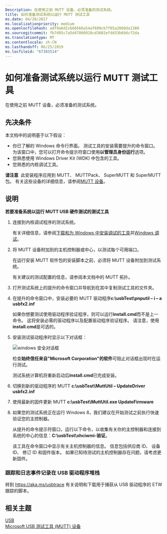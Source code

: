 ```yaml
---
Description: 在使用之前 MUTT 设备，必须准备的测试系统。
title: 如何准备测试系统以运行 MUTT 测试工具
ms.date: 04/20/2017
ms.localizationpriority: medium
ms.openlocfilehash: adf9a6d2c666566a54af609cb7f05a2068da1380
ms.sourcegitcommit: fb7d95c7a5d47860918cd3602efdd33b69dcf2da
ms.translationtype: MT
ms.contentlocale: zh-CN
ms.lasthandoff: 06/25/2019
ms.locfileid: "67383514"
---
```

# <a name="how-to-prepare-the-test-system-to-run-mutt-test-tools"></a>如何准备测试系统以运行 MUTT 测试工具


在使用之前 MUTT 设备，必须准备的测试系统。

## <a name="prerequisites"></a>先决条件


本文档中的说明基于以下假设：

-   你已了解的 Windows 命令行界面。 测试工具的安装需要提升的命令窗口。 为该窗口中，您可以打开命令提示符窗口使用**以管理员身份运行**选项。
-   您熟悉使用 Windows Driver Kit (WDK) 中包含的工具。
-   您熟悉的内核调试工具。

**请注意**  此安装程序应用到 MUTT、 MUTTPack、 SuperMUTT 和 SuperMUTT 包。 有关这些设备的详细信息，请参阅[MUTT 设备](microsoft-usb-test-tool--mutt--devices.md)。

 

## <a name="instructions"></a>说明


**若要准备系统以运行 MUTT USB 硬件测试的测试工具**

1.  连接到内核调试程序的测试系统。

    有关详细信息，请参阅[下载和为 Windows 中安装调试的工具](https://go.microsoft.com/fwlink/p/?linkid=236405)并[Windows 调试](https://go.microsoft.com/fwlink/p/?linkid=242503)。

2.  将 MUTT 设备附加到的主机控制器或中心，以测试每个可用端口。

    在运行安装 MUTT 软件包的安装脚本之前，必须将 MUTT 设备附加到测试系统。

    有关建议的测试配置的信息，请参阅本文档中的 MUTT 拓扑。

3.  打开测试系统上的提升的命令窗口并导航到在其中复制测试工具的文件夹。
4.  在提升的命令窗口中，安装必要的 MUTT 驱动程序**c:\\usbTest\\pnputil – i – a usbfx2.inf**

    如果你想要测试使用驱动程序验证程序，则可以运行**install.cmd**而不是上一命令。 这将安装必需的驱动程序以及配置驱动程序验证程序。 请注意，使用**install.cmd**是可选的。

5.  安装测试驱动程序时显示以下对话框：

    ![windows 安全对话框](images/fig9-winsec.png)

    检查**始终信任来自"Microsoft Corporation"的软件**可阻止对话框出现时在运行测试。

    测试系统计算机将重新启动后**install.cmd**已完成安装。

6.  切换到新的驱动程序的 MUTT **c:\\usbTest\\MuttUtil – UpdateDriver usbfx2.inf**
7.  使用最新的固件更新 MUTT **c:\\usbTest\\MuttUtil.exe UpdateFirmware**
8.  如果您的测试系统正在运行 Windows 8，我们建议在开始测试之前执行快速验证您的主控制器。

    从提升的命令提示符窗口，运行以下命令，以收集有关你的主控制器和连接到系统的中心的信息：**C:\\usbTest\\xhciwmi-验证**。

    该工具在命令窗口中显示有关主机控制器的信息。 信息包括供应商 ID、 设备 ID、 修订 ID 和固件版本。 如果已知待测试的主机控制器存在问题，请考虑更新固件。

### <a name="tracing-and-logging-events-in-the-usb-driver-stack"></a>跟踪和日志事件记录在 USB 驱动程序堆栈

转到 https://aka.ms/usbtrace 有关说明和下载用于捕获从 USB 驱动程序的 ETW 跟踪的脚本。

## <a name="related-topics"></a>相关主题
[USB](https://docs.microsoft.com/windows-hardware/drivers/)  
[Microsoft USB 测试工具 (MUTT) 设备](microsoft-usb-test-tool--mutt--devices.md)  



